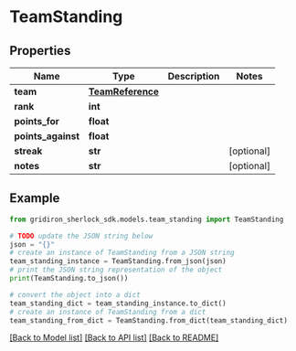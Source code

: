 # TeamStanding


## Properties

Name | Type | Description | Notes
------------ | ------------- | ------------- | -------------
**team** | [**TeamReference**](TeamReference.md) |  | 
**rank** | **int** |  | 
**points_for** | **float** |  | 
**points_against** | **float** |  | 
**streak** | **str** |  | [optional] 
**notes** | **str** |  | [optional] 

## Example

```python
from gridiron_sherlock_sdk.models.team_standing import TeamStanding

# TODO update the JSON string below
json = "{}"
# create an instance of TeamStanding from a JSON string
team_standing_instance = TeamStanding.from_json(json)
# print the JSON string representation of the object
print(TeamStanding.to_json())

# convert the object into a dict
team_standing_dict = team_standing_instance.to_dict()
# create an instance of TeamStanding from a dict
team_standing_from_dict = TeamStanding.from_dict(team_standing_dict)
```
[[Back to Model list]](../README.md#documentation-for-models) [[Back to API list]](../README.md#documentation-for-api-endpoints) [[Back to README]](../README.md)


